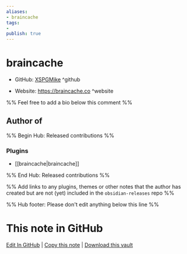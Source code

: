 ```yaml
---
aliases:
- braincache
tags:
- 
publish: true
---
```


# braincache

- GitHub: [XSPGMike](https://github.com/XSPGMike/) ^github
<!-- - Discord: `@` ^discord-->
- Website: <https://braincache.co> ^website
<!-- - [[Publish sites|Publish site]]: <https://> ^publish-->

%% Feel free to add a bio below this comment %%


## Author of

%% Begin Hub: Released contributions %%
### Plugins
- [[braincache|braincache]]

%% End Hub: Released contributions %%

%% Add links to any plugins, themes or other notes that the author has created but are not (yet) included in the `obsidian-releases` repo %%

<!--
### Unlisted plugins
-->

<!--
### Others
-->

<!--
## Sponsor this author
-->

<!-- - [[GitHub sponsors]]: [Sponsor @XSPGMike on GitHub Sponsors](https://github.com/sponsors/XSPGMike) ^github-sponsor-->
<!-- - [[Buy me a coffee]]: <https://> ^buy-me-a-coffee-->
<!-- - [[PayPal]]: <https://> ^paypal-->
<!-- - [[Patreon]]: <https://> ^patreon-->

<!--
## Follow this author
-->

<!-- - [[YouTube Channels|On YouTube]]: <https://> ^youtube-->
<!-- - Twitter: <https://> ^twitter-->
<!-- - ... -->

%% Hub footer: Please don't edit anything below this line %%

# This note in GitHub

<span class="git-footer">[Edit In GitHub](https://github.dev/obsidian-community/obsidian-hub/blob/main/01%20-%20Community/People/XSPGMike.md "git-hub-edit-note") | [Copy this note](https://raw.githubusercontent.com/obsidian-community/obsidian-hub/main/01%20-%20Community/People/XSPGMike.md "git-hub-copy-note") | [Download this vault](https://github.com/obsidian-community/obsidian-hub/archive/refs/heads/main.zip "git-hub-download-vault") </span>
